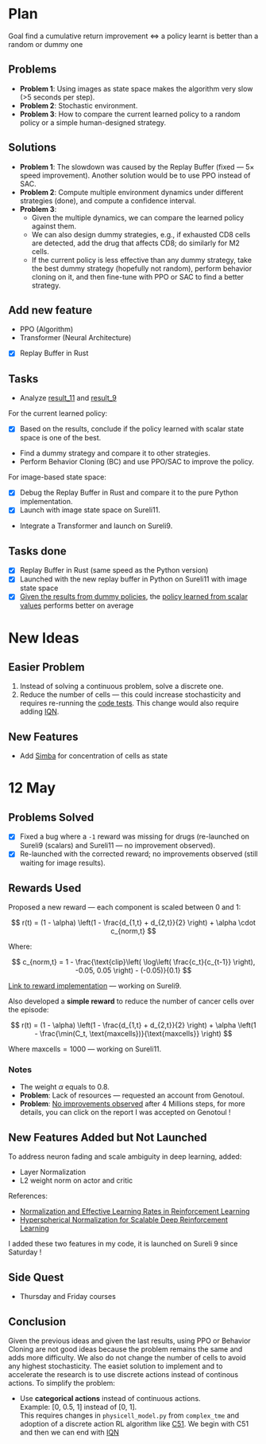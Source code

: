 # Plan
Goal find a cumulative return improvement <=> a policy learnt is better than a random or dummy one
## Problems
- **Problem 1**: Using images as state space makes the algorithm very slow (>5 seconds per step).
- **Problem 2**: Stochastic environment.
- **Problem 3**: How to compare the current learned policy to a random policy or a simple human-designed strategy.

## Solutions
- **Problem 1**: The slowdown was caused by the Replay Buffer (fixed — 5× speed improvement). Another solution would be to use PPO instead of SAC.
- **Problem 2**: Compute multiple environment dynamics under different strategies (done), and compute a confidence interval.
- **Problem 3**: 
  - Given the multiple dynamics, we can compare the learned policy against them.
  - We can also design dummy strategies, e.g., if exhausted CD8 cells are detected, add the drug that affects CD8; do similarly for M2 cells.
  - If the current policy is less effective than any dummy strategy, take the best dummy strategy (hopefully not random), perform behavior cloning on it, and then fine-tune with PPO or SAC to find a better strategy.

## Add new feature
- PPO (Algorithm)
- Transformer (Neural Architecture)
- [x] Replay Buffer in Rust

## Tasks
- Analyze [result_11](https://github.com/Dante-Berth/PhysiGym/blob/main/rl/code_tests/stochastic_results_sureli11.csv) and [result_9](https://github.com/Dante-Berth/PhysiGym/blob/main/rl/code_tests/stochastic_results_sureli9.csv)

For the current learned policy:
- [x] Based on the results, conclude if the policy learned with scalar state space is one of the best.
- Find a dummy strategy and compare it to other strategies.
- Perform Behavior Cloning (BC) and use PPO/SAC to improve the policy.

For image-based state space:
- [x] Debug the Replay Buffer in Rust and compare it to the pure Python implementation.
- [x] Launch with image state space on Sureli11.
- Integrate a Transformer and launch on Sureli9.

## Tasks done
- [x] Replay Buffer in Rust (same speed as the Python version)
- [x] Launched with the new replay buffer in Python on Sureli11 with image state space
- [x] [Given the results from dummy policies](https://github.com/Dante-Berth/PhysiGym/tree/main/rl/code_tests), the [policy learned from scalar values](https://wandb.ai/corporate-manu-sureli/SAC_IMAGE_COMPLEX_TME/runs/8y6ebe1p?nw=nwuseralexandrebertin) performs better on average

# New Ideas

## Easier Problem
1. Instead of solving a continuous problem, solve a discrete one.  
2. Reduce the number of cells — this could increase stochasticity and requires re-running the [code tests](https://github.com/Dante-Berth/PhysiGym/tree/main/rl/code_tests). This change would also require adding [IQN](https://proceedings.mlr.press/v80/dabney18a/dabney18a.pdf).

## New Features
- Add [Simba](https://arxiv.org/pdf/2410.09754) for concentration of cells as state

# 12 May

## Problems Solved
- [x] Fixed a bug where a `-1` reward was missing for drugs (re-launched on Sureli9 (scalars) and Sureli11 — no improvement observed).
- [x] Re-launched with the corrected reward; no improvements observed (still waiting for image results).

## Rewards Used

Proposed a new reward — each component is scaled between 0 and 1:

$$
r(t) = (1 - \alpha) \left(1 - \frac{d_{1,t} + d_{2,t}}{2} \right) + \alpha \cdot c_{norm,t}
$$

Where:

$$
c_{norm,t} = 1 - \frac{\text{clip}\left( \log\left( \frac{c_t}{c_{t-1}} \right), -0.05, 0.05 \right) - (-0.05)}{0.1}
$$

[Link to reward implementation](https://github.com/Dante-Berth/PhysiGym/blob/main/model/complex_tme/custom_modules/physigym/physicell_model.py) — working on Sureli9.

Also developed a **simple reward** to reduce the number of cancer cells over the episode:

$$
r(t) = (1 - \alpha) \left(1 - \frac{d_{1,t} + d_{2,t}}{2} \right) + \alpha \left(1 - \frac{\min(C_t, \text{maxcells})}{\text{maxcells}} \right)
$$

Where $\text{maxcells} = 1000$ — working on Sureli11.

### Notes
- The weight $\alpha$ equals to $0.8$.
- **Problem**: Lack of resources — requested an account from Genotoul.
- **Problem**: [No improvements observed](https://api.wandb.ai/links/corporate-manu-sureli/ip9ppxmp) after 4 Millions steps, for more details, you can click on the report
I was accepted on Genotoul ! 

## New Features Added but Not Launched

To address neuron fading and scale ambiguity in deep learning, added:
- Layer Normalization
- L2 weight norm on actor and critic

References:
- [Normalization and Effective Learning Rates in Reinforcement Learning](https://arxiv.org/pdf/2407.01800)
- [Hyperspherical Normalization for Scalable Deep Reinforcement Learning](https://arxiv.org/pdf/2502.15280)

I added these two features in my code, it is launched on Sureli 9 since Saturday !
## Side Quest
- Thursday and Friday courses

## Conclusion 
Given the previous ideas and given the last results, using PPO or Behavior Cloning are not good ideas because the problem remains the same and adds more difficulty. We also do not change the number of cells to avoid any highest stochasticity. The easiet solution to implement and to accelerate the research is to use discrete actions instead of continous actions.
To simplify the problem:
- Use **categorical actions** instead of continuous actions.  
  Example: \[0, 0.5, 1\] instead of \[0, 1\].  
  This requires changes in `physicell_model.py` from `complex_tme` and adoption of a discrete action RL algorithm like [C51](https://github.com/vwxyzjn/cleanrl/blob/master/cleanrl/c51.py). We begin with C51 and then we can end with [IQN](https://github.com/BY571/IQN-and-Extensions/blob/master/IQN-DQN.ipynb)
